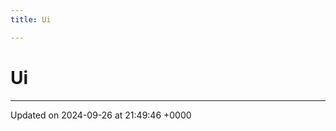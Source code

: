 ```yaml
---
title: Ui

---
```


# Ui








-------------------------------

Updated on 2024-09-26 at 21:49:46 +0000